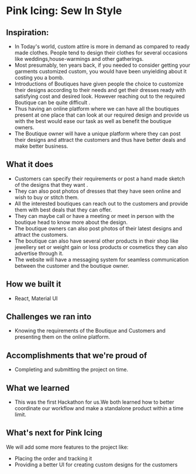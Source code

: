 # Pink Icing: Sew In Style

## Inspiration:
* In Today's world, custom attire is more in demand as compared to ready made clothes. People tend to design their clothes for several occasions like weddings,house-warmings and other gatherings.
* Most presumably, ten years back, if you needed to consider getting your garments customized custom, you would have been unyielding about it costing you a bomb. 
* Introductions of Boutiques have given people the choice to customize their designs according to their needs and get their dresses ready with satisfying cost and desired look. However reaching out to the required Boutique can be quite difficult . 
* Thus having an online platform where we can have all the boutiques present at one place that can look at our required design and provide us with the best would ease our task as well as benefit the boutique owners.
* The Boutique owner will have a unique platform where they can post their designs and attract the customers and thus have better deals and make better business.

## What it does
* Customers can specify their requirements or post a hand made sketch of the designs that they want . 
* They can also post photos of dresses that they have seen online and wish to buy or stitch them.
* All the interested  boutiques can reach out to the customers and provide them with best deals that they can offer.
* They can maybe call or have a meeting or meet in person with the boutique head to know more about the design.
* The boutique owners can also post photos of their latest designs and attract  the customers.
* The boutique can also have several other products in their shop like jewellery set or weight gain or loss products or cosmetics they can also advertise through it.
* The website will have a messaging system for seamless communication between the customer and the boutique owner. 

## How we built it
* React, Material UI

## Challenges we ran into
* Knowing the requirements of the Boutique and Customers and presenting them on the online platform.

## Accomplishments that we're proud of
* Completing and submitting the project on time.

## What we learned
* This was the first Hackathon for us.We both learned how to better coordinate our workflow and make a standalone product within a time limit.

## What's next for Pink Icing
We will add some more features to the project like:
* Placing the order and tracking it
* Providing a better UI for creating custom designs for the customers

